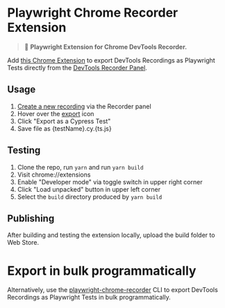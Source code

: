 # Playwright Chrome Recorder Extension

> 🔖 **Playwright Extension for Chrome DevTools Recorder.** <br/>



Add [this Chrome Extension](https://chrome.google.com/webstore/detail/playwright-chrome-recorde/bfnbgoehgplaehdceponclakmhlgjlpd) to export DevTools Recordings as Playwright Tests directly from the [DevTools Recorder Panel](https://goo.gle/devtools-recorder).

## Usage

1. [Create a new recording](https://goo.gle/devtools-recorder#record) via the Recorder panel
2. Hover over the [export](https://goo.gle/devtools-recorder-eference/#export-flows) icon
3. Click "Export as a Cypress Test"
4. Save file as {testName}.cy.{ts.js}

## Testing

1. Clone the repo, run `yarn` and run `yarn build`
2. Visit chrome://extensions
3. Enable "Developer mode" via toggle switch in upper right corner
4. Click "Load unpacked" button in upper left corner
5. Select the `build` directory produced by `yarn build`

## Publishing

After building and testing the extension locally, upload the build folder to Web Store.

# Export in bulk programmatically
Alternatively, use the [playwright-chrome-recorder](https://github.com/andrewusher/playwright-chrome-recorder) CLI to export DevTools Recordings as Playwright Tests in bulk programmatically.
